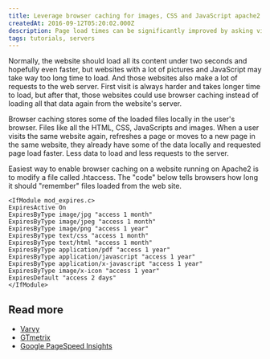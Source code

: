 ```yaml
---
title: Leverage browser caching for images, CSS and JavaScript apache2
createdAt: 2016-09-12T05:20:02.000Z
description: Page load times can be significantly improved by asking visitors to save and reuse the files included in your website.
tags: tutorials, servers
---
```


Normally, the website should load all its content under two seconds and hopefully even faster, but websites with a lot of pictures and JavaScript may take way too long time to load. And those websites also make a lot of requests to the web server. First visit is always harder and takes longer time to load, but after that, those websites could use browser caching instead of loading all that data again from the website's server.

Browser caching stores some of the loaded files locally in the user's browser. Files like all the HTML, CSS, JavaScripts and images. When a user visits the same website again, refreshes a page or moves to a new page in the same website, they already have some of the data locally and requested page load faster. Less data to load and less requests to the server.

Easiest way to enable browser caching on a website running on Apache2 is to modify a file called .htaccess. The "code" below tells browsers how long it should "remember" files loaded from the web site.

```htaccess
<IfModule mod_expires.c>
ExpiresActive On
ExpiresByType image/jpg "access 1 month"
ExpiresByType image/jpeg "access 1 month"
ExpiresByType image/png "access 1 year"
ExpiresByType text/css "access 1 month"
ExpiresByType text/html "access 1 month"
ExpiresByType application/pdf "access 1 year"
ExpiresByType application/javascript "access 1 year"
ExpiresByType application/x-javascript "access 1 year"
ExpiresByType image/x-icon "access 1 year"
ExpiresDefault "access 2 days"
</IfModule>
```

## Read more

- [Varvy](https://varvy.com/pagespeed/leverage-browser-caching.html)
- [GTmetrix](https://gtmetrix.com/leverage-browser-caching.html)
- [Google PageSpeed Insights](https://developers.google.com/web/fundamentals/performance/optimizing-content-efficiency/http-caching)